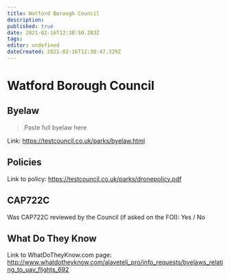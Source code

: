 ```yaml
---
title: Watford Borough Council
description: 
published: true
date: 2021-02-16T12:38:50.283Z
tags: 
editor: undefined
dateCreated: 2021-02-16T12:38:47.339Z
---
```


# Watford Borough Council


## Byelaw
> Paste full byelaw here

Link:
https://testcouncil.co.uk/parks/byelaw.html

## Policies
Link to policy:
https://testcouncil.co.uk/parks/dronepolicy.pdf

## CAP722C

Was CAP722C reviewed by the Council (if asked on the FOI): Yes / No

## What Do They Know

Link to WhatDoTheyKnow.com page:
http://www.whatdotheyknow.com/alaveteli_pro/info_requests/byelaws_relating_to_uav_flights_692

